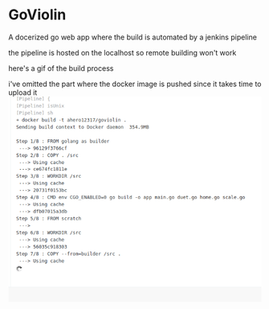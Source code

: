 # GoViolin
A docerized go web app where the build is automated by a jenkins pipeline

the pipeline is hosted on the localhost so remote building won't work

here's a gif of the build process

i've omitted the part where the docker image is pushed since it takes time to upload it
![Alt Text](https://github.com/ahero12317/GoViolin/blob/master/Peek%202021-05-26%2000-20.gif)
